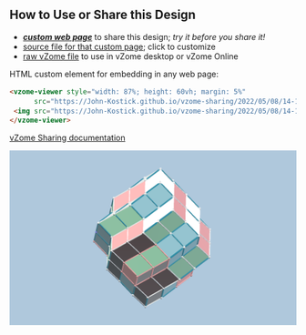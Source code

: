 
## How to Use or Share this Design

 - [***custom web page***][post] to share this design; *try it before you share it!*
 - [source file for that custom page][source]; click to customize
 - [raw vZome file][raw] to use in vZome desktop or vZome Online
 
 HTML custom element for embedding in any web page:
 ```html
<vzome-viewer style="width: 87%; height: 60vh; margin: 5%"
       src="https://John-Kostick.github.io/vzome-sharing/2022/05/08/14-12-42-Double-RT/Double-RT.vZome" >
  <img src="https://John-Kostick.github.io/vzome-sharing/2022/05/08/14-12-42-Double-RT/Double-RT.png" />
</vzome-viewer>
 ```

[vZome Sharing documentation](https://vzome.github.io/vzome/sharing.html#how-it-works)

![Image](<Double-RT.png>)


[post]: <https://John-Kostick.github.io/vzome-sharing/2022/05/08/Double-RT-14-12-42.html>
[source]: <https://github.com/John-Kostick/vzome-sharing/edit/main/_posts/2022-05-08-Double-RT-14-12-42.md>
[raw]: <https://raw.githubusercontent.com/John-Kostick/vzome-sharing/main/2022/05/08/14-12-42-Double-RT/Double-RT.vZome>